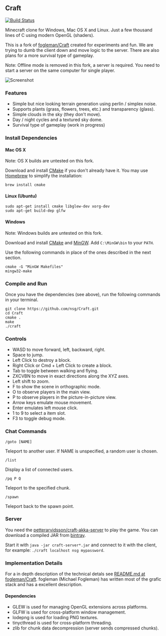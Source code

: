 ## Craft

[![Build Status](https://travis-ci.org/nsg/Craft.svg?branch=master)](https://travis-ci.org/nsg/Craft)

Minecraft clone for Windows, Mac OS X and Linux. Just a few thousand lines of C using modern OpenGL (shaders).

This is a fork of [fogleman/Craft](https://github.com/fogleman/Craft) created for experiments and fun. We are trying to dumb the client down and move logic to the server. There are also plans for a more survival type of gameplay.

Note: Offline mode is removed in this fork, a server is required. You need to start a server on the same computer for single player.

![Screenshot](http://i.imgur.com/MCkqcUY.png)

### Features

* Simple but nice looking terrain generation using perlin / simplex noise.
* Supports plants (grass, flowers, trees, etc.) and transparency (glass).
* Simple clouds in the sky (they don't move).
* Day / night cycles and a textured sky dome.
* Survival type of gameplay (work in progress)

### Install Dependencies

#### Mac OS X

Note: OS X builds are untested on this fork.

Download and install [CMake](http://www.cmake.org/cmake/resources/software.html)
if you don't already have it. You may use [Homebrew](http://brew.sh) to simplify
the installation:

    brew install cmake

#### Linux (Ubuntu)

    sudo apt-get install cmake libglew-dev xorg-dev
    sudo apt-get build-dep glfw

#### Windows

Note: Windows builds are untested on this fork.

Download and install [CMake](http://www.cmake.org/cmake/resources/software.html)
and [MinGW](http://www.mingw.org/). Add `C:\MinGW\bin` to your `PATH`.

Use the following commands in place of the ones described in the next section.

    cmake -G "MinGW Makefiles"
    mingw32-make

### Compile and Run

Once you have the dependencies (see above), run the following commands in your
terminal.

    git clone https://github.com/nsg/Craft.git
    cd Craft
    cmake .
    make
    ./craft

### Controls

- WASD to move forward, left, backward, right.
- Space to jump.
- Left Click to destroy a block.
- Right Click or Cmd + Left Click to create a block.
- Tab to toggle between walking and flying.
- ZXCVBN to move in exact directions along the XYZ axes.
- Left shift to zoom.
- F to show the scene in orthographic mode.
- O to observe players in the main view.
- P to observe players in the picture-in-picture view.
- Arrow keys emulate mouse movement.
- Enter emulates left mouse click.
- 1 to 9 to select a item slot.
- F3 to toggle debug mode.

### Chat Commands

    /goto [NAME]

Teleport to another user.
If NAME is unspecified, a random user is chosen.

    /list

Display a list of connected users.

    /pq P Q

Teleport to the specified chunk.

    /spawn

Teleport back to the spawn point.

### Server

You need the [petterarvidsson/craft-akka-server](https://github.com/petterarvidsson/craft-akka-server) to play the game. You can download a compiled JAR from [bintray](https://bintray.com/nsg/craft/craft-server/view).

Start it with `java -jar craft-server*.jar` and connect to it with the client, for example: `./craft localhost nsg mypassword`.

### Implementation Details

For a in depth description of the technical detals see [README.md at fogleman/Craft](https://github.com/fogleman/Craft/blob/master/README.md). fogleman (Michael Fogleman) has written most of the grafic stack and has a excellent description.

#### Dependencies

* GLEW is used for managing OpenGL extensions across platforms.
* GLFW is used for cross-platform window management.
* lodepng is used for loading PNG textures.
* tinycthread is used for cross-platform threading.
* zlib for chunk data decompression (server sends compressed chunks).
